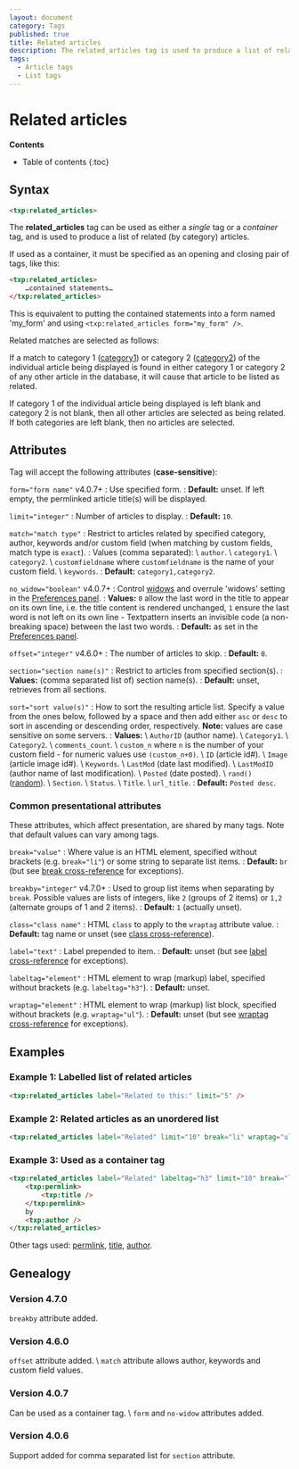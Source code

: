 ```yaml
---
layout: document
category: Tags
published: true
title: Related articles
description: The related_articles tag is used to produce a list of related (by category) articles.
tags:
  - Article tags
  - List tags
---
```


# Related articles

**Contents**

* Table of contents
{:toc}

## Syntax

~~~ html
<txp:related_articles>
~~~

The **related_articles** tag can be used as either a *single* tag or a *container* tag, and is used to produce a list of related (by category) articles.

If used as a container, it must be specified as an opening and closing pair of tags, like this:

~~~ html
<txp:related_articles>
    …contained statements…
</txp:related_articles>
~~~

This is equivalent to putting the contained statements into a form named 'my_form' and using `<txp:related_articles form="my_form" />`.

Related matches are selected as follows:

If a match to category 1 ([category1](/tags/category1)) or category 2 ([category2](/tags/category2)) of the individual article being displayed is found in either category 1 or category 2 of any other article in the database, it will cause that article to be listed as related.

If category 1 of the individual article being displayed is left blank and category 2 is not blank, then all other articles are selected as being related. If both categories are left blank, then no articles are selected.

## Attributes

Tag will accept the following attributes (**case-sensitive**):

`form="form name"` <span class="footnote warning">v4.0.7+</span>
: Use specified form.
: **Default:** unset. If left empty, the permlinked article title(s) will be displayed.

`limit="integer"`
: Number of articles to display.
: **Default:** `10`.

`match="match type"`
: Restrict to articles related by specified category, author, keywords and/or custom field (when matching by custom fields, match type is `exact`).
: Values (comma separated): \\
`author`. \\
`category1`. \\
`category2`. \\
`customfieldname` where `customfieldname` is the name of your custom field. \\
`keywords`.
: **Default:** `category1,category2`.

`no_widow="boolean"` <span class="footnote warning">v4.0.7+</span>
: Control [widows](https://en.wikipedia.org/wiki/Widows_and_orphans) and overrule 'widows' setting in the [Preferences panel](/administration/preferences-panel).
: **Values:** `0` allow the last word in the title to appear on its own line, i.e. the title content is rendered unchanged, `1` ensure the last word is not left on its own line - Textpattern inserts an invisible code (a non-breaking space) between the last two words.
: **Default:** as set in the [Preferences panel](/administration/preferences-panel).

`offset="integer"` <span class="footnote warning">v4.6.0+</span>
: The number of articles to skip.
: **Default:** `0`.

`section="section name(s)"`
: Restrict to articles from specified section(s).
: **Values:** (comma separated list of) section name(s).
: **Default:** unset, retrieves from all sections.

`sort="sort value(s)"`
: How to sort the resulting article list. Specify a value from the ones below, followed by a space and then add either `asc` or `desc` to sort in ascending or descending order, respectively. **Note:** values are case sensitive on some servers.
: **Values:** \\
`AuthorID` (author name). \\
`Category1`. \\
`Category2`. \\
`comments_count`. \\
`custom_n` where `n` is the number of your custom field - for numeric values use `(custom_n+0)`. \\
`ID` (article id#). \\
`Image` (article image id#). \\
`Keywords`. \\
`LastMod` (date last modified). \\
`LastModID` (author name of last modification). \\
`Posted` (date posted). \\
`rand()` ([random](https://dev.mysql.com/doc/refman/5.7/en/mathematical-functions.html#function_rand)). \\
`Section`. \\
`Status`. \\
`Title`. \\
`url_title`.
: **Default:** `Posted desc`.

### Common presentational attributes

These attributes, which affect presentation, are shared by many tags. Note that default values can vary among tags.

`break="value"`
: Where value is an HTML element, specified without brackets (e.g. `break="li"`) or some string to separate list items.
: **Default:** `br` (but see [break cross-reference](/tags/tag-attributes-cross-reference#break) for exceptions).

`breakby="integer"` <span class="footnote warning">v4.7.0+</span>
: Used to group list items when separating by `break`. Possible values are lists of integers, like `2` (groups of 2 items) or `1,2` (alternate groups of 1 and 2 items).
: **Default:** `1` (actually unset).

`class="class name"`
: HTML `class` to apply to the `wraptag` attribute value.
: **Default:** tag name or unset (see [class cross-reference](/tags/tag-attributes-cross-reference#class)).

`label="text"`
: Label prepended to item.
: **Default:** unset (but see [label cross-reference](/tags/tag-attributes-cross-reference#label) for exceptions).

`labeltag="element"`
: HTML element to wrap (markup) label, specified without brackets (e.g. `labeltag="h3"`).
: **Default:** unset.

`wraptag="element"`
: HTML element to wrap (markup) list block, specified without brackets (e.g. `wraptag="ul"`).
: **Default:** unset (but see [wraptag cross-reference](/tags/tag-attributes-cross-reference#wraptag) for exceptions).

## Examples

### Example 1: Labelled list of related articles

~~~ html
<txp:related_articles label="Related to this:" limit="5" />
~~~

### Example 2: Related articles as an unordered list

~~~ html
<txp:related_articles label="Related" limit="10" break="li" wraptag="ul" />
~~~

### Example 3: Used as a container tag

~~~ html
<txp:related_articles label="Related" labeltag="h3" limit="10" break="li" wraptag="ul">
    <txp:permlink>
        <txp:title />
    </txp:permlink>
    by
    <txp:author />
</txp:related_articles>
~~~

Other tags used: [permlink](/tags/permlink), [title](/tags/title), [author](/tags/author).

## Genealogy

### Version 4.7.0

`breakby` attribute added.

### Version 4.6.0

`offset` attribute added. \\
`match` attribute allows author, keywords and custom field values.

### Version 4.0.7

Can be used as a container tag. \\
`form` and `no-widow` attributes added.

### Version 4.0.6

Support added for comma separated list for `section` attribute.
